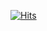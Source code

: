 [![Hits](https://hits.seeyoufarm.com/api/count/incr/badge.svg?url=https%3A%2F%2Fgithub.com%2Feunnuricho%2Fhit-counter&count_bg=%23AD9EFF&title_bg=%239B9A9A&icon=smugmug.svg&icon_color=%23FFFFFF&title=hits&edge_flat=false)](https://hits.seeyoufarm.com)
